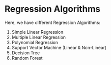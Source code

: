 # Regression Algorithms

Here, we have different Regression Algorithms:
1. Simple Linear Regression
2. Multiple Linear Regression
3. Polynomial Regression
4. Support Vector Machine (Linear & Non-Linear)
5. Decision Tree
6. Random Forest
